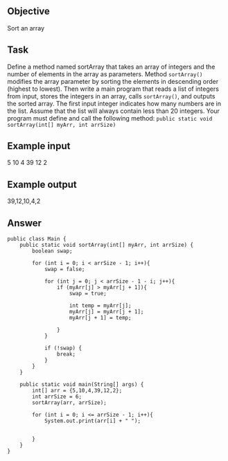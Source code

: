 ## Objective
Sort an array

## Task
Define a method named sortArray that takes an array of integers and the number of elements in the array as parameters. Method ```sortArray()``` modifies the array parameter by sorting the elements in descending order (highest to lowest). Then write a main program that reads a list of integers from input, stores the integers in an array, calls ```sortArray()```, and outputs the sorted array. The first input integer indicates how many numbers are in the list. Assume that the list will always contain less than 20 integers.
Your program must define and call the following method:  ```public static void sortArray(int[] myArr, int arrSize)```

## Example input
5 10 4 39 12 2

## Example output
39,12,10,4,2

## Answer
```(java)
public class Main {
    public static void sortArray(int[] myArr, int arrSize) {
        boolean swap;

        for (int i = 0; i < arrSize - 1; i++){
            swap = false;

            for (int j = 0; j < arrSize - 1 - i; j++){
                if (myArr[j] > myArr[j + 1]){
                    swap = true;

                    int temp = myArr[j];
                    myArr[j] = myArr[j + 1];
                    myArr[j + 1] = temp;

                }
            }

            if (!swap) {
                break;
            }
        }
    }

    public static void main(String[] args) {
        int[] arr = {5,10,4,39,12,2};
        int arrSize = 6;
        sortArray(arr, arrSize);

        for (int i = 0; i <= arrSize - 1; i++){
            System.out.print(arr[i] + " ");


        }
    }
}
```
